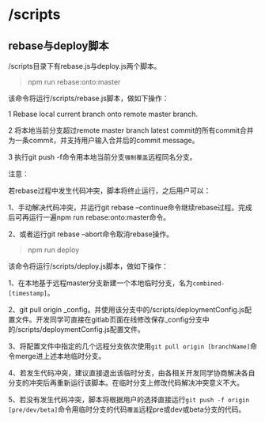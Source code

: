 # /scripts

## rebase与deploy脚本

/scripts目录下有rebase.js与deploy.js两个脚本。

> npm run rebase:onto:master

该命令将运行/scripts/rebase.js脚本，做如下操作：

1 Rebase local current branch onto remote master branch.

2 将本地当前分支超过remote master branch latest commit的所有commit合并为一条commit，并支持用户输入合并后的commit message。

3 执行git push -f命令用本地当前分支`强制覆盖`远程同名分支。

注意：

若rebase过程中发生代码冲突，脚本将终止运行，之后用户可以：

1、手动解决代码冲突，并运行git rebase –continue命令继续rebase过程。完成后可再运行一遍npm run rebase:onto:master命令。

2、或者运行git rebase –abort命令取消rebase操作。

> npm run deploy

该命令将运行/scripts/deploy.js脚本，做如下操作：

1、在本地基于远程master分支新建一个本地临时分支，名为`combined-[timestamp]`。

2、git pull origin \_config。并使用该分支中的/scripts/deploymentConfig.js配置文件。开发同学可直接在gitlab页面在线修改保存\_config分支中的/scripts/deploymentConfig.js配置文件。

3、将配置文件中指定的几个远程分支依次使用`git pull origin [branchName]`命令merge进上述本地临时分支。

4、若发生代码冲突，建议直接退出该临时分支，由各相关开发同学协商解决各自分支的冲突后再重新运行该脚本。在临时分支上修改代码解决冲突意义不大。

5、若没有发生代码冲突，脚本将根据用户的选择直接运行`git push -f origin [pre/dev/beta]`命令用临时分支的代码`覆盖`远程pre或dev或beta分支的代码。
